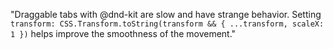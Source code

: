 "Draggable tabs with @dnd-kit are slow and have strange behavior. Setting `transform: CSS.Transform.toString(transform && { ...transform, scaleX: 1 })` helps improve the smoothness of the movement."
